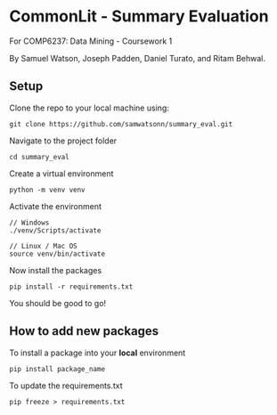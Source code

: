 # CommonLit - Summary Evaluation
For COMP6237: Data Mining - Coursework 1

By Samuel Watson, Joseph Padden, Daniel Turato, and Ritam Behwal.

## Setup

Clone the repo to your local machine using:
```angular2html
git clone https://github.com/samwatsonn/summary_eval.git
```

Navigate to the project folder
```angular2html
cd summary_eval
```

Create a virtual environment
```
python -m venv venv
```

Activate the environment
```
// Windows
./venv/Scripts/activate

// Linux / Mac OS
source venv/bin/activate
```

Now install the packages
```
pip install -r requirements.txt
```

You should be good to go!

## How to add new packages
To install a package into your **local** environment
```
pip install package_name
```
To update the requirements.txt
```
pip freeze > requirements.txt
```